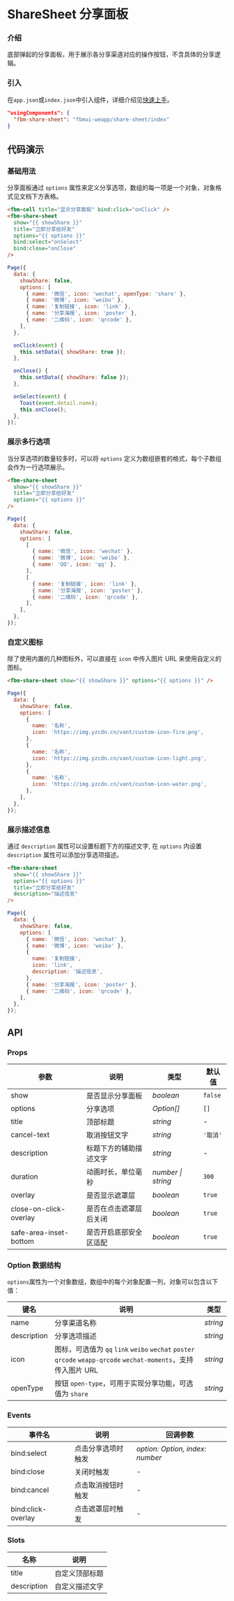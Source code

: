 # ShareSheet 分享面板

### 介绍

底部弹起的分享面板，用于展示各分享渠道对应的操作按钮，不含具体的分享逻辑。

### 引入

在`app.json`或`index.json`中引入组件，详细介绍见[快速上手](#/quickstart#yin-ru-zu-jian)。

```json
"usingComponents": {
  "fbm-share-sheet": "fbmui-weapp/share-sheet/index"
}
```

## 代码演示

### 基础用法

分享面板通过 `options` 属性来定义分享选项，数组的每一项是一个对象，对象格式见文档下方表格。

```html
<fbm-cell title="显示分享面板" bind:click="onClick" />
<fbm-share-sheet
  show="{{ showShare }}"
  title="立即分享给好友"
  options="{{ options }}"
  bind:select="onSelect"
  bind:close="onClose"
/>
```

```js
Page({
  data: {
    showShare: false,
    options: [
      { name: '微信', icon: 'wechat', openType: 'share' },
      { name: '微博', icon: 'weibo' },
      { name: '复制链接', icon: 'link' },
      { name: '分享海报', icon: 'poster' },
      { name: '二维码', icon: 'qrcode' },
    ],
  },

  onClick(event) {
    this.setData({ showShare: true });
  },

  onClose() {
    this.setData({ showShare: false });
  },

  onSelect(event) {
    Toast(event.detail.name);
    this.onClose();
  },
});
```

### 展示多行选项

当分享选项的数量较多时，可以将 `options` 定义为数组嵌套的格式，每个子数组会作为一行选项展示。

```html
<fbm-share-sheet
  show="{{ showShare }}"
  title="立即分享给好友"
  options="{{ options }}"
/>
```

```js
Page({
  data: {
    showShare: false,
    options: [
      [
        { name: '微信', icon: 'wechat' },
        { name: '微博', icon: 'weibo' },
        { name: 'QQ', icon: 'qq' },
      ],
      [
        { name: '复制链接', icon: 'link' },
        { name: '分享海报', icon: 'poster' },
        { name: '二维码', icon: 'qrcode' },
      ],
    ],
  },
});
```

### 自定义图标

除了使用内置的几种图标外，可以直接在 `icon` 中传入图片 URL 来使用自定义的图标。

```html
<fbm-share-sheet show="{{ showShare }}" options="{{ options }}" />
```

```js
Page({
  data: {
    showShare: false,
    options: [
      {
        name: '名称',
        icon: 'https://img.yzcdn.cn/vant/custom-icon-fire.png',
      },
      {
        name: '名称',
        icon: 'https://img.yzcdn.cn/vant/custom-icon-light.png',
      },
      {
        name: '名称',
        icon: 'https://img.yzcdn.cn/vant/custom-icon-water.png',
      },
    ],
  },
});
```

### 展示描述信息

通过 `description` 属性可以设置标题下方的描述文字, 在 `options` 内设置 `description` 属性可以添加分享选项描述。

```html
<fbm-share-sheet
  show="{{ showShare }}"
  options="{{ options }}"
  title="立即分享给好友"
  description="描述信息"
/>
```

```js
Page({
  data: {
    showShare: false,
    options: [
      { name: '微信', icon: 'wechat' },
      { name: '微博', icon: 'weibo' },
      {
        name: '复制链接',
        icon: 'link',
        description: '描述信息',
      },
      { name: '分享海报', icon: 'poster' },
      { name: '二维码', icon: 'qrcode' },
    ],
  },
});
```

## API

### Props

| 参数 | 说明 | 类型 | 默认值 |
| --- | --- | --- | --- |
| show | 是否显示分享面板 | _boolean_ | `false` |
| options | 分享选项 | _Option[]_ | `[]` |
| title | 顶部标题 | _string_ | - |
| cancel-text | 取消按钮文字 | _string_ | `'取消'` |
| description | 标题下方的辅助描述文字 | _string_ | - |
| duration | 动画时长，单位毫秒 | _number \| string_ | `300` |
| overlay | 是否显示遮罩层 | _boolean_ | `true` |
| close-on-click-overlay | 是否在点击遮罩层后关闭 | _boolean_ | `true` |
| safe-area-inset-bottom | 是否开启底部安全区适配 | _boolean_ | `true` |

### Option 数据结构

`options`属性为一个对象数组，数组中的每个对象配置一列，对象可以包含以下值：

| 键名 | 说明 | 类型 |
| --- | --- | --- |
| name | 分享渠道名称 | _string_ |
| description | 分享选项描述 | _string_ |
| icon | 图标，可选值为 `qq` `link` `weibo` `wechat` `poster` `qrcode` `weapp-qrcode` `wechat-moments`，支持传入图片 URL | _string_ |
| openType | 按钮 `open-type`，可用于实现分享功能，可选值为 `share` | _string_ |

### Events

| 事件名        | 说明               | 回调参数                        |
| ------------- | ------------------ | ------------------------------- |
| bind:select        | 点击分享选项时触发 | _option: Option, index: number_ |
| bind:close         | 关闭时触发         | -                               |
| bind:cancel        | 点击取消按钮时触发 | -                               |
| bind:click-overlay | 点击遮罩层时触发   | -                               |

### Slots

| 名称        | 说明           |
| ----------- | -------------- |
| title       | 自定义顶部标题 |
| description | 自定义描述文字 |
